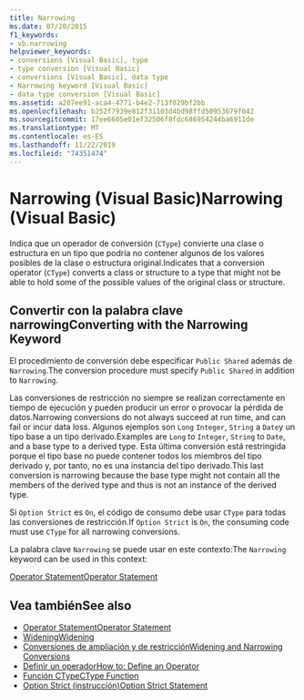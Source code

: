 ```yaml
---
title: Narrowing
ms.date: 07/20/2015
f1_keywords:
- vb.narrowing
helpviewer_keywords:
- conversions [Visual Basic], type
- type conversion [Visual Basic]
- conversions [Visual Basic], data type
- Narrowing keyword [Visual Basic]
- data type conversion [Visual Basic]
ms.assetid: a207ee91-aca4-4771-b4e2-713f029bf2bb
ms.openlocfilehash: b252f7939e812f31103d4bd98ffd50953679f042
ms.sourcegitcommit: 17ee6605e01ef32506f8fdc686954244ba6911de
ms.translationtype: MT
ms.contentlocale: es-ES
ms.lasthandoff: 11/22/2019
ms.locfileid: "74351474"
---
```

# <a name="narrowing-visual-basic"></a><span data-ttu-id="65768-102">Narrowing (Visual Basic)</span><span class="sxs-lookup"><span data-stu-id="65768-102">Narrowing (Visual Basic)</span></span>
<span data-ttu-id="65768-103">Indica que un operador de conversión (`CType`) convierte una clase o estructura en un tipo que podría no contener algunos de los valores posibles de la clase o estructura original.</span><span class="sxs-lookup"><span data-stu-id="65768-103">Indicates that a conversion operator (`CType`) converts a class or structure to a type that might not be able to hold some of the possible values of the original class or structure.</span></span>  
  
## <a name="converting-with-the-narrowing-keyword"></a><span data-ttu-id="65768-104">Convertir con la palabra clave narrowing</span><span class="sxs-lookup"><span data-stu-id="65768-104">Converting with the Narrowing Keyword</span></span>  
 <span data-ttu-id="65768-105">El procedimiento de conversión debe especificar `Public Shared` además de `Narrowing`.</span><span class="sxs-lookup"><span data-stu-id="65768-105">The conversion procedure must specify `Public Shared` in addition to `Narrowing`.</span></span>  
  
 <span data-ttu-id="65768-106">Las conversiones de restricción no siempre se realizan correctamente en tiempo de ejecución y pueden producir un error o provocar la pérdida de datos.</span><span class="sxs-lookup"><span data-stu-id="65768-106">Narrowing conversions do not always succeed at run time, and can fail or incur data loss.</span></span> <span data-ttu-id="65768-107">Algunos ejemplos son `Long` `Integer`, `String` a `Date`y un tipo base a un tipo derivado.</span><span class="sxs-lookup"><span data-stu-id="65768-107">Examples are `Long` to `Integer`, `String` to `Date`, and a base type to a derived type.</span></span> <span data-ttu-id="65768-108">Esta última conversión está restringida porque el tipo base no puede contener todos los miembros del tipo derivado y, por tanto, no es una instancia del tipo derivado.</span><span class="sxs-lookup"><span data-stu-id="65768-108">This last conversion is narrowing because the base type might not contain all the members of the derived type and thus is not an instance of the derived type.</span></span>  
  
 <span data-ttu-id="65768-109">Si `Option Strict` es `On`, el código de consumo debe usar `CType` para todas las conversiones de restricción.</span><span class="sxs-lookup"><span data-stu-id="65768-109">If `Option Strict` is `On`, the consuming code must use `CType` for all narrowing conversions.</span></span>  
  
 <span data-ttu-id="65768-110">La palabra clave `Narrowing` se puede usar en este contexto:</span><span class="sxs-lookup"><span data-stu-id="65768-110">The `Narrowing` keyword can be used in this context:</span></span>  
  
 [<span data-ttu-id="65768-111">Operator Statement</span><span class="sxs-lookup"><span data-stu-id="65768-111">Operator Statement</span></span>](../../../visual-basic/language-reference/statements/operator-statement.md)  
  
## <a name="see-also"></a><span data-ttu-id="65768-112">Vea también</span><span class="sxs-lookup"><span data-stu-id="65768-112">See also</span></span>

- [<span data-ttu-id="65768-113">Operator Statement</span><span class="sxs-lookup"><span data-stu-id="65768-113">Operator Statement</span></span>](../../../visual-basic/language-reference/statements/operator-statement.md)
- [<span data-ttu-id="65768-114">Widening</span><span class="sxs-lookup"><span data-stu-id="65768-114">Widening</span></span>](../../../visual-basic/language-reference/modifiers/widening.md)
- [<span data-ttu-id="65768-115">Conversiones de ampliación y de restricción</span><span class="sxs-lookup"><span data-stu-id="65768-115">Widening and Narrowing Conversions</span></span>](../../../visual-basic/programming-guide/language-features/data-types/widening-and-narrowing-conversions.md)
- [<span data-ttu-id="65768-116">Definir un operador</span><span class="sxs-lookup"><span data-stu-id="65768-116">How to: Define an Operator</span></span>](../../../visual-basic/programming-guide/language-features/procedures/how-to-define-an-operator.md)
- [<span data-ttu-id="65768-117">Función CType</span><span class="sxs-lookup"><span data-stu-id="65768-117">CType Function</span></span>](../../../visual-basic/language-reference/functions/ctype-function.md)
- [<span data-ttu-id="65768-118">Option Strict (instrucción)</span><span class="sxs-lookup"><span data-stu-id="65768-118">Option Strict Statement</span></span>](../../../visual-basic/language-reference/statements/option-strict-statement.md)

